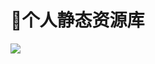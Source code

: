 # 🌌个人静态资源库

[![](https://data.jsdelivr.com/v1/package/gh/xu-ux/common/badge)](https://www.jsdelivr.com/package/gh/xu-ux/common)
